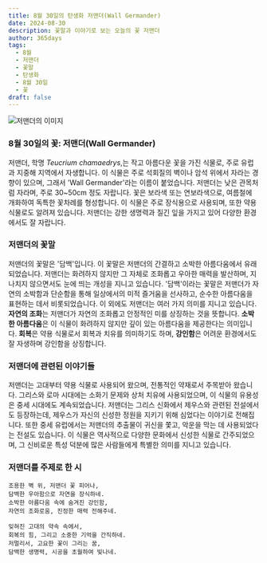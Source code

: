 ```yaml
---
title: 8월 30일의 탄생화 저맨더(Wall Germander)
date: 2024-08-30
description: 꽃말과 이야기로 보는 오늘의 꽃 저맨더
author: 365days
tags:
  - 8월
  - 저맨더
  - 꽃말
  - 탄생화
  - 8월 30일
  - 꽃
draft: false
---
```


![저맨더의 이미지](https://cdn.pixabay.com/photo/2020/08/12/12/16/teucrium-paradise-delight-5482517_1280.jpg#center)


### 8월 30일의 꽃: 저맨더(Wall Germander)

저맨더, 학명 *Teucrium chamaedrys*,는 작고 아름다운 꽃을 가진 식물로, 주로 유럽과 지중해 지역에서 자생합니다. 이 식물은 주로 석회질의 벽이나 암석 위에서 자라는 경향이 있으며, 그래서 'Wall Germander'라는 이름이 붙었습니다. 저맨더는 낮은 관목처럼 자라며, 주로 30~50cm 정도 자랍니다. 꽃은 보라색 또는 연보라색으로, 여름철에 개화하여 독특한 꽃차례를 형성합니다. 이 식물은 주로 장식용으로 사용되며, 또한 약용 식물로도 알려져 있습니다. 저맨더는 강한 생명력과 질긴 잎을 가지고 있어 다양한 환경에서도 잘 자랍니다.

### 저맨더의 꽃말

저맨더의 꽃말은 '담백'입니다. 이 꽃말은 저맨더의 간결하고 소박한 아름다움에서 유래되었습니다. 저맨더는 화려하지 않지만 그 자체로 조화롭고 우아한 매력을 발산하며, 지나치지 않으면서도 눈에 띄는 개성을 지니고 있습니다. '담백'이라는 꽃말은 저맨더가 자연의 소박함과 단순함을 통해 일상에서의 미적 즐거움을 선사하고, 순수한 아름다움을 표현하는 데서 비롯되었습니다. 이 외에도 저맨더는 여러 가지 의미를 지니고 있습니다. **자연의 조화**는 저맨더가 자연의 조화롭고 안정적인 미를 상징하는 것을 뜻합니다. **소박한 아름다움**은 이 식물이 화려하지 않지만 깊이 있는 아름다움을 제공한다는 의미입니다. **회복**은 약용 식물로서 회복과 치유를 의미하기도 하며, **강인함**은 어려운 환경에서도 잘 자생하며 강인함을 상징합니다.

### 저맨더에 관련된 이야기들

저맨더는 고대부터 약용 식물로 사용되어 왔으며, 전통적인 약재로서 주목받아 왔습니다. 그리스와 로마 시대에는 소화기 문제와 상처 치유에 사용되었으며, 이 식물의 유용성은 중세 시대에도 계속되었습니다. 저맨더는 그리스 신화에서 제우스와 관련된 전설에서도 등장하는데, 제우스가 자신의 신성한 정원을 지키기 위해 심었다는 이야기로 전해집니다. 또한 중세 유럽에서는 저맨더의 추출물이 귀신을 쫓고, 악운을 막는 데 사용되었다는 전설도 있습니다. 이 식물은 역사적으로 다양한 문화에서 신성한 식물로 간주되었으며, 그 신비로운 특성 덕분에 많은 사람들에게 특별한 의미를 지니고 있습니다.

### 저맨더를 주제로 한 시

	조용한 벽 위, 저맨더 꽃 피어나,  
	담백한 우아함으로 자연을 장식하네.  
	소박한 아름다움 속에 숨겨진 강인함,  
	자연의 조화로움, 진정한 매력 전해주네.
	
	잊혀진 고대의 약속 속에서,  
	회복의 힘, 그리고 소중한 기억을 간직하네.  
	저멀리서, 고요한 꽃이 그리는 꿈,  
	담백한 생명력, 시공을 초월하여 빛나네.
